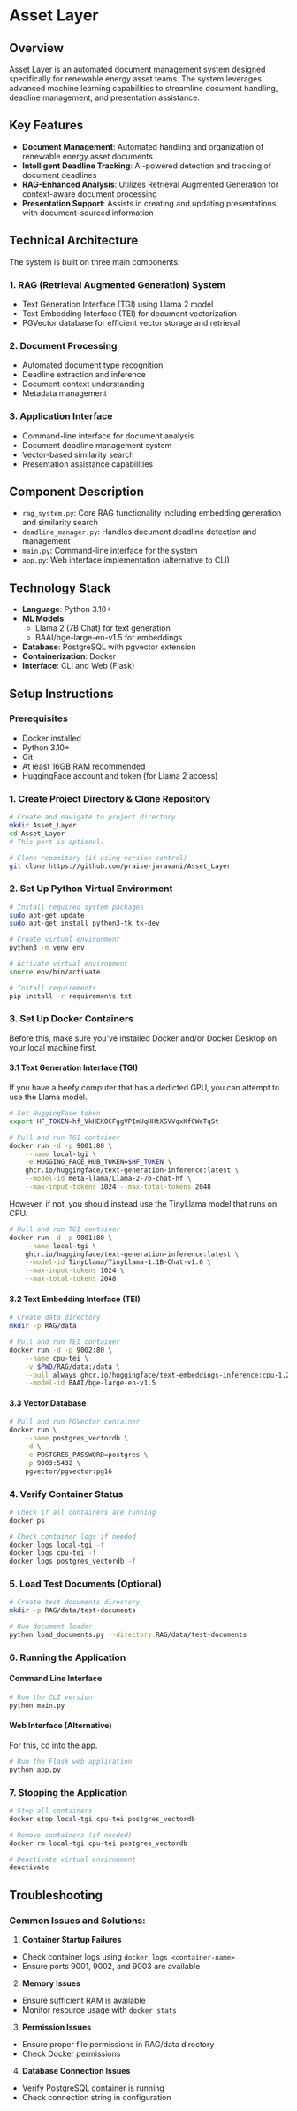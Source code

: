 # Asset Layer

## Overview
Asset Layer is an automated document management system designed specifically for renewable energy asset teams. The system leverages advanced machine learning capabilities to streamline document handling, deadline management, and presentation assistance.

## Key Features
- **Document Management**: Automated handling and organization of renewable energy asset documents
- **Intelligent Deadline Tracking**: AI-powered detection and tracking of document deadlines
- **RAG-Enhanced Analysis**: Utilizes Retrieval Augmented Generation for context-aware document processing
- **Presentation Support**: Assists in creating and updating presentations with document-sourced information

## Technical Architecture
The system is built on three main components:

### 1. RAG (Retrieval Augmented Generation) System
- Text Generation Interface (TGI) using Llama 2 model
- Text Embedding Interface (TEI) for document vectorization
- PGVector database for efficient vector storage and retrieval

### 2. Document Processing
- Automated document type recognition
- Deadline extraction and inference
- Document context understanding
- Metadata management

### 3. Application Interface
- Command-line interface for document analysis
- Document deadline management system
- Vector-based similarity search
- Presentation assistance capabilities


## Component Description
- `rag_system.py`: Core RAG functionality including embedding generation and similarity search
- `deadline_manager.py`: Handles document deadline detection and management
- `main.py`: Command-line interface for the system
- `app.py`: Web interface implementation (alternative to CLI)

## Technology Stack
- **Language**: Python 3.10+
- **ML Models**: 
  - Llama 2 (7B Chat) for text generation
  - BAAI/bge-large-en-v1.5 for embeddings
- **Database**: PostgreSQL with pgvector extension
- **Containerization**: Docker
- **Interface**: CLI and Web (Flask)

## Setup Instructions

### Prerequisites
- Docker installed
- Python 3.10+
- Git
- At least 16GB RAM recommended
- HuggingFace account and token (for Llama 2 access)

### 1. Create Project Directory & Clone Repository
```bash
# Create and navigate to project directory
mkdir Asset_Layer
cd Asset_Layer
# This part is optional.

# Clone repository (if using version control)
git clone https://github.com/praise-jaravani/Asset_Layer
```

### 2. Set Up Python Virtual Environment
```bash
# Install required system packages
sudo apt-get update
sudo apt-get install python3-tk tk-dev

# Create virtual environment
python3 -m venv env

# Activate virtual environment
source env/bin/activate

# Install requirements
pip install -r requirements.txt
```

### 3. Set Up Docker Containers

Before this, make sure you've installed Docker and/or Docker Desktop on your local machine first.

#### 3.1 Text Generation Interface (TGI)

If you have a beefy computer that has a dedicted GPU, you can attempt to use the Llama model.
```bash
# Set HuggingFace token
export HF_TOKEN=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

# Pull and run TGI container
docker run -d -p 9001:80 \
    --name local-tgi \
    -e HUGGING_FACE_HUB_TOKEN=$HF_TOKEN \
    ghcr.io/huggingface/text-generation-inference:latest \
    --model-id meta-llama/Llama-2-7b-chat-hf \
    --max-input-tokens 1024 --max-total-tokens 2048
```

However, if not, you should instead use the TinyLlama model that runs on CPU.
```bash
# Pull and run TGI container
docker run -d -p 9001:80 \
    --name local-tgi \
    ghcr.io/huggingface/text-generation-inference:latest \
    --model-id TinyLlama/TinyLlama-1.1B-Chat-v1.0 \
    --max-input-tokens 1024 \
    --max-total-tokens 2048
```

#### 3.2 Text Embedding Interface (TEI)
```bash
# Create data directory
mkdir -p RAG/data

# Pull and run TEI container
docker run -d -p 9002:80 \
    --name cpu-tei \
    -v $PWD/RAG/data:/data \
    --pull always ghcr.io/huggingface/text-embeddings-inference:cpu-1.2 \
    --model-id BAAI/bge-large-en-v1.5
```

#### 3.3 Vector Database
```bash
# Pull and run PGVector container
docker run \
    --name postgres_vectordb \
    -d \
    -e POSTGRES_PASSWORD=postgres \
    -p 9003:5432 \
    pgvector/pgvector:pg16
```

### 4. Verify Container Status
```bash
# Check if all containers are running
docker ps

# Check container logs if needed
docker logs local-tgi -f
docker logs cpu-tei -f
docker logs postgres_vectordb -f
```

### 5. Load Test Documents (Optional)
```bash
# Create test documents directory
mkdir -p RAG/data/test-documents

# Run document loader
python load_documents.py --directory RAG/data/test-documents
```

### 6. Running the Application
#### Command Line Interface
```bash
# Run the CLI version
python main.py
```

#### Web Interface (Alternative)
For this, cd into the app.
```bash
# Run the Flask web application
python app.py
```

### 7. Stopping the Application
```bash
# Stop all containers
docker stop local-tgi cpu-tei postgres_vectordb

# Remove containers (if needed)
docker rm local-tgi cpu-tei postgres_vectordb

# Deactivate virtual environment
deactivate
```

## Troubleshooting

### Common Issues and Solutions:

1. **Container Startup Failures**
  * Check container logs using `docker logs <container-name>`
  * Ensure ports 9001, 9002, and 9003 are available

2. **Memory Issues**
  * Ensure sufficient RAM is available
  * Monitor resource usage with `docker stats`

3. **Permission Issues**
  * Ensure proper file permissions in RAG/data directory
  * Check Docker permissions

4. **Database Connection Issues**
  * Verify PostgreSQL container is running
  * Check connection string in configuration